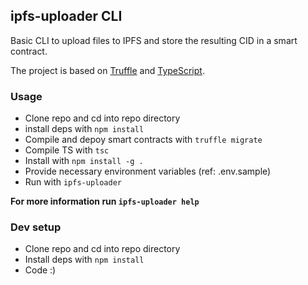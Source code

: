 ## ipfs-uploader CLI

Basic CLI to upload files to IPFS and store the resulting CID in a smart contract.

The project is based on [Truffle](https://trufflesuite.com/) and [TypeScript](https://www.typescriptlang.org/).


### Usage
- Clone repo and cd into repo directory
- install deps with `npm install`
- Compile and depoy smart contracts with `truffle migrate`
- Compile TS with `tsc`
- Install with `npm install -g .`
- Provide necessary environment variables (ref: .env.sample)
- Run with `ipfs-uploader`

**For more information run `ipfs-uploader help`**


### Dev setup
- Clone repo and cd into repo directory
- Install deps with `npm install`
- Code :)

